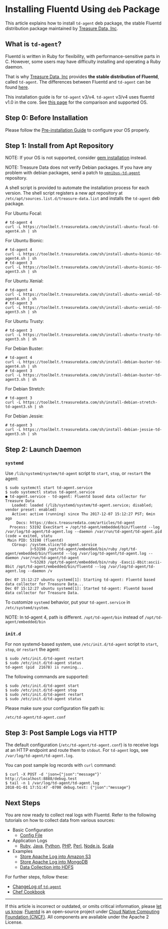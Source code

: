 # Installing Fluentd Using `deb` Package

This article explains how to install `td-agent` deb package, the stable Fluentd
distribution package maintained by [Treasure Data,
Inc](http://www.treasuredata.com/).


## What is `td-agent`?

Fluentd is written in Ruby for flexibility, with performance-sensitive parts in
C. However, some users may have difficulty installing and operating a Ruby
daemon.

That is why [Treasure Data, Inc](http://www.treasuredata.com/) provides **the
stable distribution of Fluentd**, called `td-agent`. The differences between
Fluentd and `td-agent` can be found [here](https://www.fluentd.org/faqs).

This installation guide is for `td-agent` v3/v4.
`td-agent` v3/v4 uses fluentd v1.0 in the core. See
[this page](/overview/td-agent-v2-vs-v3-vs-v4.md) for the comparison and supported OS.


## Step 0: Before Installation

Please follow the [Pre-installation Guide](/install/before-install.md) to
configure your OS properly.


## Step 1: Install from Apt Repository

NOTE: If your OS is not supported, consider [gem
installation](/install/install-by-gem.md) instead.

NOTE: Treasure Data does not verify Debian packages. If you have any problem
with debian packages, send a patch to
[`omnibus-td-agent`](https://github.com/treasure-data/omnibus-td-agent)
repository.

A shell script is provided to automate the installation process for each
version. The shell script registers a new apt repository at
`/etc/apt/sources.list.d/treasure-data.list` and installs the `td-agent`
deb package.

For Ubuntu Focal:

```
# td-agent 4
curl -L https://toolbelt.treasuredata.com/sh/install-ubuntu-focal-td-agent4.sh | sh
```

For Ubuntu Bionic:

```
# td-agent 4
curl -L https://toolbelt.treasuredata.com/sh/install-ubuntu-bionic-td-agent4.sh | sh
# td-agent 3
curl -L https://toolbelt.treasuredata.com/sh/install-ubuntu-bionic-td-agent3.sh | sh
```

For Ubuntu Xenial:

```
# td-agent 4
curl -L https://toolbelt.treasuredata.com/sh/install-ubuntu-xenial-td-agent4.sh | sh
# td-agent 3
curl -L https://toolbelt.treasuredata.com/sh/install-ubuntu-xenial-td-agent3.sh | sh
```

For Ubuntu Trusty:

```
# td-agent 3
curl -L https://toolbelt.treasuredata.com/sh/install-ubuntu-trusty-td-agent3.sh | sh
```

For Debian Buster:

```
# td-agent 4
curl -L https://toolbelt.treasuredata.com/sh/install-debian-buster-td-agent4.sh | sh
# td-agent 3
curl -L https://toolbelt.treasuredata.com/sh/install-debian-buster-td-agent3.sh | sh
```

For Debian Stretch:

```
# td-agent 3
curl -L https://toolbelt.treasuredata.com/sh/install-debian-stretch-td-agent3.sh | sh
```

For Debian Jessie:

```
# td-agent 3
curl -L https://toolbelt.treasuredata.com/sh/install-debian-jessie-td-agent3.sh | sh
```

## Step 2: Launch Daemon


### `systemd`

Use `/lib/systemd/system/td-agent` script to `start`, `stop`, or `restart` the
agent:

```
$ sudo systemctl start td-agent.service
$ sudo systemctl status td-agent.service
● td-agent.service - td-agent: Fluentd based data collector for Treasure Data
   Loaded: loaded (/lib/systemd/system/td-agent.service; disabled; vendor preset: enabled)
   Active: active (running) since Thu 2017-12-07 15:12:27 PST; 6min ago
     Docs: https://docs.treasuredata.com/articles/td-agent
  Process: 53192 ExecStart = /opt/td-agent/embedded/bin/fluentd --log /var/log/td-agent/td-agent.log --daemon /var/run/td-agent/td-agent.pid (code = exited, statu
 Main PID: 53198 (fluentd)
   CGroup: /system.slice/td-agent.service
           ├─53198 /opt/td-agent/embedded/bin/ruby /opt/td-agent/embedded/bin/fluentd --log /var/log/td-agent/td-agent.log --daemon /var/run/td-agent/td-agent
           └─53203 /opt/td-agent/embedded/bin/ruby -Eascii-8bit:ascii-8bit /opt/td-agent/embedded/bin/fluentd --log /var/log/td-agent/td-agent.log --daemon /v

Dec 07 15:12:27 ubuntu systemd[1]: Starting td-agent: Fluentd based data collector for Treasure Data...
Dec 07 15:12:27 ubuntu systemd[1]: Started td-agent: Fluentd based data collector for Treasure Data.
```

To customize `systemd` behavior, put your `td-agent.service` in
`/etc/systemd/system`.

NOTE: In td-agent 4, path is different. `/opt/td-agent/bin` instead of `/opt/td-agent/embedded/bin`

### `init.d`

For non systemd-based system, use `/etc/init.d/td-agent` script to `start`, `stop`, or `restart` the agent:

```
$ sudo /etc/init.d/td-agent restart
$ sudo /etc/init.d/td-agent status
td-agent (pid  21678) is running...
```

The following commands are supported:

```
$ sudo /etc/init.d/td-agent start
$ sudo /etc/init.d/td-agent stop
$ sudo /etc/init.d/td-agent restart
$ sudo /etc/init.d/td-agent status
```

Please make sure your configuration file path is:

```
/etc/td-agent/td-agent.conf
```


## Step 3: Post Sample Logs via HTTP

The default configuration (`/etc/td-agent/td-agent.conf`) is to receive logs at
an HTTP endpoint and route them to `stdout`. For `td-agent` logs, see
`/var/log/td-agent/td-agent.log`.

You can post sample log records with `curl` command:

```
$ curl -X POST -d 'json={"json":"message"}' http://localhost:8888/debug.test
$ tail -n 1 /var/log/td-agent/td-agent.log
2018-01-01 17:51:47 -0700 debug.test: {"json":"message"}
```


## Next Steps

You are now ready to collect real logs with Fluentd. Refer to the following
tutorials on how to collect data from various sources:

-   Basic Configuration
    -   [Config File](/configuration/config-file.md)
-   Application Logs
    -   [Ruby](/language/ruby.md), [Java](/language/java.md), [Python](/language/python.md), [PHP](/language/php.md),
        [Perl](/language/perl.md), [Node.js](/language/nodejs.md), [Scala](/language/scala.md)
-   Examples
    -   [Store Apache Log into Amazon S3](/guides/apache-to-s3.md)
    -   [Store Apache Log into MongoDB](/guides/apache-to-mongodb.md)
    -   [Data Collection into HDFS](/guides/http-to-hdfs.md)

For further steps, follow these:

-   [ChangeLog of `td-agent`](http://docs.treasuredata.com/articles/td-agent-changelog)
-   [Chef Cookbook](https://github.com/treasure-data/chef-td-agent/)


------------------------------------------------------------------------

If this article is incorrect or outdated, or omits critical information, please
[let us know](https://github.com/fluent/fluentd-docs-gitbook/issues?state=open).
[Fluentd](http://www.fluentd.org/) is an open-source project under [Cloud Native
Computing Foundation (CNCF)](https://cncf.io/). All components are available
under the Apache 2 License.
